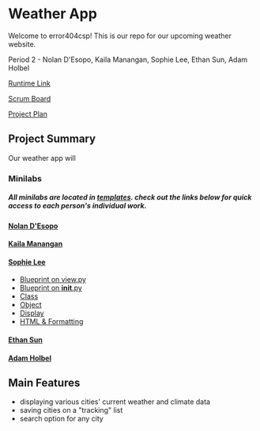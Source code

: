 # Weather App
Welcome to error404csp! This is our repo for our upcoming weather website.

Period 2 - Nolan D'Esopo, Kaila Manangan, Sophie Lee, Ethan Sun, Adam Holbel

[Runtime Link](/)

[Scrum Board](https://github.com/error404csp/weather/projects/1)

[Project Plan](https://docs.google.com/document/d/198r8o5Rhn9HF1gURlcYtmXif4h5XTN45CRm51yuZeDY/edit)

## Project Summary
Our weather app will 

### Minilabs
##### All minilabs are located in [templates](https://github.com/error404csp/weather/tree/main/minilabs). check out the links below for quick access to each person's individual work.
#### [Nolan D'Esopo](/)
#### [Kaila Manangan](/)
#### [Sophie Lee](https://github.com/error404csp/weather/blob/main/minilabs/sophie/sophie.py)
- [Blueprint on view.py](https://github.com/error404csp/weather/blob/b96a606cf4dfe0750eb5ce1b7b085647453d7402/view.py#L7-L16)
- [Blueprint on __init__.py](https://github.com/error404csp/weather/blob/main/minilabs/sophie/__init__.py)
- [Class](https://github.com/error404csp/weather/blob/main/minilabs/sophie/sophie.py#L4-L18)
- [Object](https://github.com/error404csp/weather/blob/b96a606cf4dfe0750eb5ce1b7b085647453d7402/minilabs/sophie/sophie.py#L10-L13)
- [Display](https://github.com/error404csp/weather/blob/b96a606cf4dfe0750eb5ce1b7b085647453d7402/minilabs/sophie/sophie.py#L34-L49)
- [HTML & Formatting](https://github.com/error404csp/weather/blob/main/minilabs/sophie/templates/sophie.html)
#### [Ethan Sun](/)
#### [Adam Holbel](/)

## Main Features
- displaying various cities' current weather and climate data
- saving cities on a "tracking" list
- search option for any city
